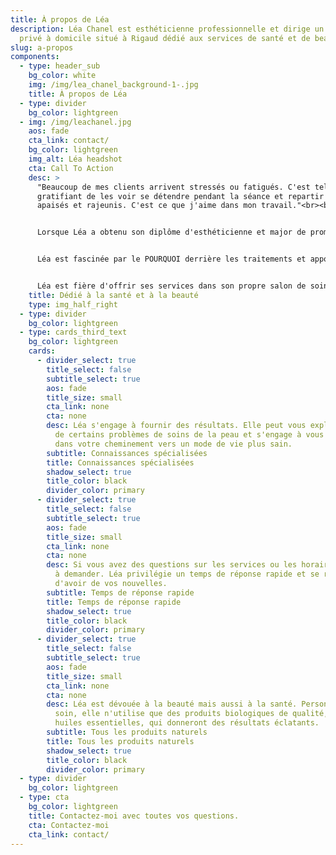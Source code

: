 ```yaml
---
title: À propos de Léa
description: Léa Chanel est esthéticienne professionnelle et dirige un salon
  privé à domicile situé à Rigaud dédié aux services de santé et de beauté.
slug: a-propos
components:
  - type: header_sub
    bg_color: white
    img: /img/lea_chanel_background-1-.jpg
    title: À propos de Léa
  - type: divider
    bg_color: lightgreen
  - img: /img/leachanel.jpg
    aos: fade
    cta_link: contact/
    bg_color: lightgreen
    img_alt: Léa headshot
    cta: Call To Action
    desc: >
      "Beaucoup de mes clients arrivent stressés ou fatigués. C'est tellement
      gratifiant de les voir se détendre pendant la séance et repartir plus
      apaisés et rajeunis. C'est ce que j'aime dans mon travail."<br><br>


      Lorsque Léa a obtenu son diplôme d'esthéticienne et major de promotion de sa promotion, elle a réalisé un rêve qui a commencé à 14 ans. Issue d'une famille d'artistes, elle s'est toujours intéressée à la beauté, l'art, la mode et le maquillage. Finalement, ce passe-temps s'est transformé en une passion non seulement pour l'aspect artistique de l'esthétique, mais aussi pour l'aspect santé et bien-être.<br><br>


      Léa est fascinée par le POURQUOI derrière les traitements et apporte sa vaste expertise dans chaque interaction avec le client. Elle se consacre à la résolution de problèmes et à la recherche de vraies solutions pour les soins de la peau. Parce que l'industrie des soins de la peau est en constante évolution, elle utilise son amour de l'apprentissage pour s'assurer qu'elle reste informée des derniers produits et traitements.<br><br>


      Léa est fière d'offrir ses services dans son propre salon de soins à domicile. "J'aime que mes clients puissent découvrir le mélange parfait d'un salon privé mélangé à l'air chic et professionnel d'un spa." Elle cherche à créer une atmosphère confortable et relaxante, conversationnelle ou paisible, en fonction des besoins du client.<br><br>
    title: Dédié à la santé et à la beauté
    type: img_half_right
  - type: divider
    bg_color: lightgreen
  - type: cards_third_text
    bg_color: lightgreen
    cards:
      - divider_select: true
        title_select: false
        subtitle_select: true
        aos: fade
        title_size: small
        cta_link: none
        cta: none
        desc: Léa s'engage à fournir des résultats. Elle peut vous expliquer le POURQUOI
          de certains problèmes de soins de la peau et s'engage à vous guider
          dans votre cheminement vers un mode de vie plus sain.
        subtitle: Connaissances spécialisées
        title: Connaissances spécialisées
        shadow_select: true
        title_color: black
        divider_color: primary
      - divider_select: true
        title_select: false
        subtitle_select: true
        aos: fade
        title_size: small
        cta_link: none
        cta: none
        desc: Si vous avez des questions sur les services ou les horaires, n'hésitez pas
          à demander. Léa privilégie un temps de réponse rapide et se réjouit
          d'avoir de vos nouvelles.
        subtitle: Temps de réponse rapide
        title: Temps de réponse rapide
        shadow_select: true
        title_color: black
        divider_color: primary
      - divider_select: true
        title_select: false
        subtitle_select: true
        aos: fade
        title_size: small
        cta_link: none
        cta: none
        desc: Léa est dévouée à la beauté mais aussi à la santé. Personnalisant chaque
          soin, elle n'utilise que des produits biologiques de qualité, dont des
          huiles essentielles, qui donneront des résultats éclatants.
        subtitle: Tous les produits naturels
        title: Tous les produits naturels
        shadow_select: true
        title_color: black
        divider_color: primary
  - type: divider
    bg_color: lightgreen
  - type: cta
    bg_color: lightgreen
    title: Contactez-moi avec toutes vos questions.
    cta: Contactez-moi
    cta_link: contact/
---
```

